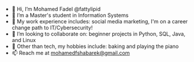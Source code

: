 - 👋 Hi, I’m Mohamed Fadel @fattylipid
- 🌱 I’m a Master's student in Information Systems
- 👾 My work experience includes: social media marketing, I'm on a career change path to IT/Cybersecurity!
- 💞️ I’m looking to collaborate on: beginner projects in Python, SQL, Java, and Linux
- 👀 Other than tech, my hobbies include: baking and playing the piano
- 📫 Reach me at mohamedfshabarek@gmail.com
